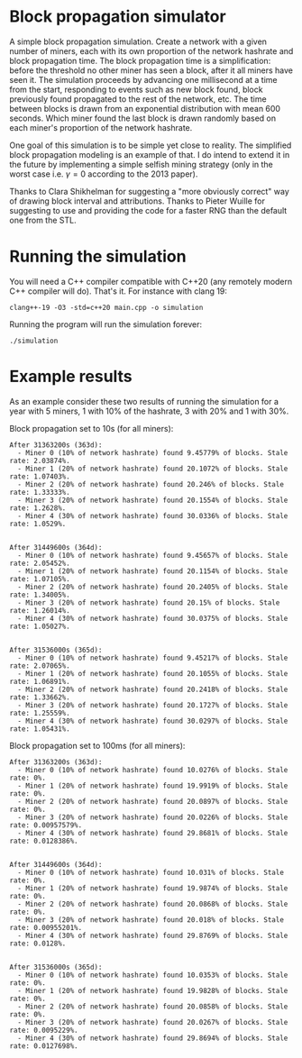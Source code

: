 # Block propagation simulator

A simple block propagation simulation. Create a network with a given number of miners, each with its
own proportion of the network hashrate and block propagation time. The block propagation time is a
simplification: before the threshold no other miner has seen a block, after it all miners have seen
it. The simulation proceeds by advancing one millisecond at a time from the start, responding to
events such as new block found, block previously found propagated to the rest of the network, etc.
The time between blocks is drawn from an exponential distribution with mean 600 seconds. Which miner
found the last block is drawn randomly based on each miner's proportion of the network hashrate.

One goal of this simulation is to be simple yet close to reality. The simplified block propagation
modeling is an example of that. I do intend to extend it in the future by implementing a simple
selfish mining strategy (only in the worst case i.e. $\gamma = 0$ according to the 2013 paper).

Thanks to Clara Shikhelman for suggesting a "more obviously correct" way of drawing block interval
and attributions. Thanks to Pieter Wuille for suggesting to use and providing the code for a faster
RNG than the default one from the STL.

# Running the simulation

You will need a C++ compiler compatible with C++20 (any remotely modern C++ compiler will do).
That's it. For instance with clang 19:
```
clang++-19 -O3 -std=c++20 main.cpp -o simulation
```

Running the program will run the simulation forever:
```
./simulation
```
# Example results

As an example consider these two results of running the simulation for a year with 5 miners, 1 with
10% of the hashrate, 3 with 20% and 1 with 30%.

Block propagation set to 10s (for all miners):
```
After 31363200s (363d):
  - Miner 0 (10% of network hashrate) found 9.45779% of blocks. Stale rate: 2.03874%.
  - Miner 1 (20% of network hashrate) found 20.1072% of blocks. Stale rate: 1.07403%.
  - Miner 2 (20% of network hashrate) found 20.246% of blocks. Stale rate: 1.33333%.
  - Miner 3 (20% of network hashrate) found 20.1554% of blocks. Stale rate: 1.2628%.
  - Miner 4 (30% of network hashrate) found 30.0336% of blocks. Stale rate: 1.0529%.


After 31449600s (364d):
  - Miner 0 (10% of network hashrate) found 9.45657% of blocks. Stale rate: 2.05452%.
  - Miner 1 (20% of network hashrate) found 20.1154% of blocks. Stale rate: 1.07105%.
  - Miner 2 (20% of network hashrate) found 20.2405% of blocks. Stale rate: 1.34005%.
  - Miner 3 (20% of network hashrate) found 20.15% of blocks. Stale rate: 1.26014%.
  - Miner 4 (30% of network hashrate) found 30.0375% of blocks. Stale rate: 1.05027%.


After 31536000s (365d):
  - Miner 0 (10% of network hashrate) found 9.45217% of blocks. Stale rate: 2.07065%.
  - Miner 1 (20% of network hashrate) found 20.1055% of blocks. Stale rate: 1.06891%.
  - Miner 2 (20% of network hashrate) found 20.2418% of blocks. Stale rate: 1.33662%.
  - Miner 3 (20% of network hashrate) found 20.1727% of blocks. Stale rate: 1.25559%.
  - Miner 4 (30% of network hashrate) found 30.0297% of blocks. Stale rate: 1.05431%.
```

Block propagation set to 100ms (for all miners):
```
After 31363200s (363d):
  - Miner 0 (10% of network hashrate) found 10.0276% of blocks. Stale rate: 0%.
  - Miner 1 (20% of network hashrate) found 19.9919% of blocks. Stale rate: 0%.
  - Miner 2 (20% of network hashrate) found 20.0897% of blocks. Stale rate: 0%.
  - Miner 3 (20% of network hashrate) found 20.0226% of blocks. Stale rate: 0.00957579%.
  - Miner 4 (30% of network hashrate) found 29.8681% of blocks. Stale rate: 0.0128386%.


After 31449600s (364d):
  - Miner 0 (10% of network hashrate) found 10.031% of blocks. Stale rate: 0%.
  - Miner 1 (20% of network hashrate) found 19.9874% of blocks. Stale rate: 0%.
  - Miner 2 (20% of network hashrate) found 20.0868% of blocks. Stale rate: 0%.
  - Miner 3 (20% of network hashrate) found 20.018% of blocks. Stale rate: 0.00955201%.
  - Miner 4 (30% of network hashrate) found 29.8769% of blocks. Stale rate: 0.0128%.


After 31536000s (365d):
  - Miner 0 (10% of network hashrate) found 10.0353% of blocks. Stale rate: 0%.
  - Miner 1 (20% of network hashrate) found 19.9828% of blocks. Stale rate: 0%.
  - Miner 2 (20% of network hashrate) found 20.0858% of blocks. Stale rate: 0%.
  - Miner 3 (20% of network hashrate) found 20.0267% of blocks. Stale rate: 0.0095229%.
  - Miner 4 (30% of network hashrate) found 29.8694% of blocks. Stale rate: 0.0127698%.
```

